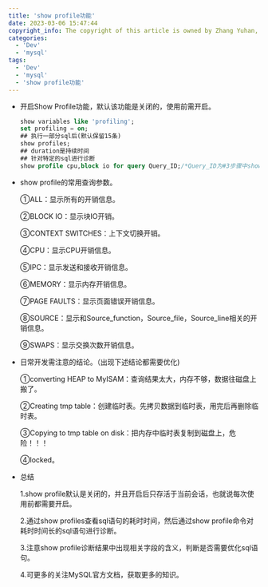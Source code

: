```yaml
---
title: 'show profile功能'
date: 2023-03-06 15:47:44
copyright_info: The copyright of this article is owned by Zhang Yuhan, and it follows the CC BY-NC-SA 4.0 agreement. For reprinting, please attach the original source link and this statement
categories: 
  - 'Dev'
  - 'mysql'
tags: 
  - 'Dev'
  - 'mysql'
  - 'show profile功能'
---
```


- 开启Show Profile功能，默认该功能是关闭的，使用前需开启。
    
	```sql
	show variables like 'profiling';  
    set profiling = on;  
    ## 执行一部分sql后(默认保留15条)  
    show profiles;  
    ## duration是持续时间  
    ## 针对特定的sql进行诊断  
    show profile cpu,block io for query Query_ID;/*Query_ID为#3步骤中show profiles列表中的Query_ID*/
	```
    
-   show profile的常用查询参数。
    
    ①ALL：显示所有的开销信息。
    
    ②BLOCK IO：显示块IO开销。
    
    ③CONTEXT SWITCHES：上下文切换开销。
    
    ④CPU：显示CPU开销信息。
    
    ⑤IPC：显示发送和接收开销信息。
    
    ⑥MEMORY：显示内存开销信息。
    
    ⑦PAGE FAULTS：显示页面错误开销信息。
    
    ⑧SOURCE：显示和Source_function，Source_file，Source_line相关的开销信息。
    
    ⑨SWAPS：显示交换次数开销信息。
    
-   日常开发需注意的结论。（出现下述结论都需要优化)
    
    ①converting HEAP to MyISAM：查询结果太大，内存不够，数据往磁盘上搬了。
    
    ②Creating tmp table：创建临时表。先拷贝数据到临时表，用完后再删除临时表。
    
    ③Copying to tmp table on disk：把内存中临时表复制到磁盘上，危险！！！
    
    ④locked。
    
-   总结
    
    1.show profile默认是关闭的，并且开启后只存活于当前会话，也就说每次使用前都需要开启。
    
    2.通过show profiles查看sql语句的耗时时间，然后通过show profile命令对耗时时间长的sql语句进行诊断。
    
    3.注意show profile诊断结果中出现相关字段的含义，判断是否需要优化sql语句。
    
    4.可更多的关注MySQL官方文档，获取更多的知识。
